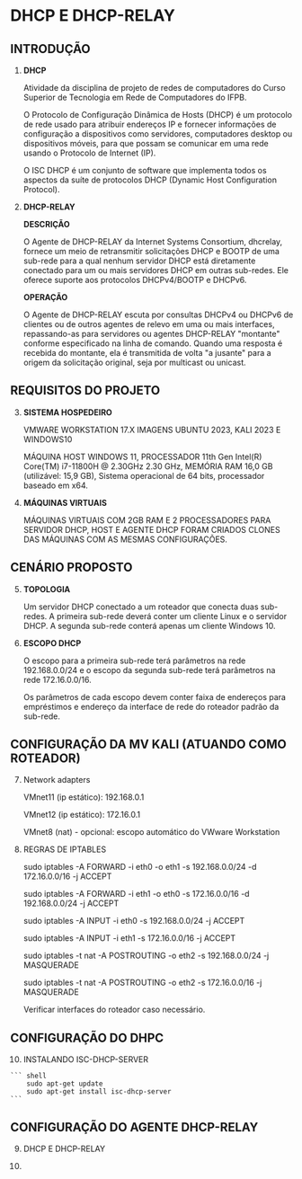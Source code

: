 # DHCP E DHCP-RELAY

## INTRODUÇÃO 
    
   1. **DHCP**

        Atividade da disciplina de projeto de redes de computadores do Curso Superior de Tecnologia em Rede de Computadores do IFPB.

        O Protocolo de Configuração Dinâmica de Hosts (DHCP) é um protocolo de rede usado para atribuir endereços IP e fornecer informações de configuração a dispositivos como servidores, computadores desktop ou dispositivos móveis, para que possam se comunicar em uma rede usando o Protocolo de Internet (IP).
    
        O ISC DHCP é um conjunto de software que implementa todos os aspectos da suíte de protocolos DHCP (Dynamic Host Configuration Protocol).

   2. **DHCP-RELAY**

        **DESCRIÇÃO**

        O Agente de DHCP-RELAY da Internet Systems Consortium, dhcrelay, fornece um meio de retransmitir solicitações DHCP e BOOTP de uma sub-rede para a qual nenhum servidor DHCP está diretamente conectado para um ou mais servidores DHCP em outras sub-redes. Ele oferece suporte aos protocolos DHCPv4/BOOTP e DHCPv6.

        **OPERAÇÃO**
    
        O Agente de DHCP-RELAY escuta por consultas DHCPv4 ou DHCPv6 de clientes ou de outros agentes de relevo em uma ou mais interfaces, repassando-as para servidores ou agentes DHCP-RELAY "montante" conforme especificado na linha de comando. Quando uma resposta é recebida do montante, ela é transmitida de volta "a jusante" para a origem da solicitação original, seja por multicast ou unicast.

## REQUISITOS DO PROJETO

   3. **SISTEMA HOSPEDEIRO**

        VMWARE WORKSTATION 17.X
        IMAGENS UBUNTU 2023, KALI 2023 E WINDOWS10

        MÁQUINA HOST WINDOWS 11, PROCESSADOR 11th Gen Intel(R) Core(TM) i7-11800H @ 2.30GHz   2.30 GHz, MEMÓRIA RAM 16,0 GB (utilizável: 15,9 GB), Sistema operacional de 64 bits, processador baseado em x64. 

   4. **MÁQUINAS VIRTUAIS** 

        MÁQUINAS VIRTUAIS COM 2GB RAM E 2 PROCESSADORES PARA SERVIDOR DHCP, HOST E AGENTE DHCP FORAM CRIADOS CLONES DAS MÁQUINAS COM AS MESMAS CONFIGURAÇÕES.

## CENÁRIO PROPOSTO

   5. **TOPOLOGIA**

        Um servidor DHCP conectado a um roteador que conecta duas sub-redes. A primeira sub-rede deverá conter um cliente Linux e o servidor DHCP. A segunda sub-rede conterá apenas um cliente Windows 10.

   6. **ESCOPO DHCP**

        O escopo para a primeira sub-rede terá parâmetros na rede 192.168.0.0/24 e o escopo da segunda sub-rede terá parâmetros na rede 172.16.0.0/16.

        Os parâmetros de cada escopo devem conter faixa de endereços para empréstimos e endereço da interface de rede do roteador padrão da sub-rede.

## CONFIGURAÇÃO DA MV KALI (ATUANDO COMO ROTEADOR)

   7. Network adapters

        VMnet11 (ip estático): 192.168.0.1

        VMnet12 (ip estático): 172.16.0.1

        VMnet8 (nat) - opcional: escopo automático do VWware Workstation

   8. REGRAS DE IPTABLES

        sudo iptables -A FORWARD -i eth0 -o eth1 -s 192.168.0.0/24 -d 172.16.0.0/16 -j ACCEPT

        sudo iptables -A FORWARD -i eth1 -o eth0 -s 172.16.0.0/16 -d 192.168.0.0/24 -j ACCEPT

        sudo iptables -A INPUT -i eth0 -s 192.168.0.0/24 -j ACCEPT

        sudo iptables -A INPUT -i eth1 -s 172.16.0.0/16 -j ACCEPT

        sudo iptables -t nat -A POSTROUTING -o eth2 -s 192.168.0.0/24 -j MASQUERADE

        sudo iptables -t nat -A POSTROUTING -o eth2 -s 172.16.0.0/16 -j MASQUERADE

        Verificar interfaces do roteador caso necessário.

## CONFIGURAÇÃO DO DHPC

   10. INSTALANDO ISC-DHCP-SERVER

    ``` shell
        sudo apt-get update
        sudo apt-get install isc-dhcp-server
    ```

## CONFIGURAÇÃO DO AGENTE DHCP-RELAY

   9. DHCP E DHCP-RELAY

3. 
